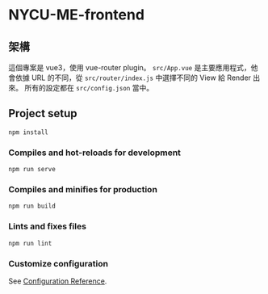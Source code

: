 # NYCU-ME-frontend

## 架構

這個專案是 vue3，使用 vue-router plugin。
`src/App.vue` 是主要應用程式，他會依據 URL 的不同，從 `src/router/index.js` 中選擇不同的 View 給 Render 出來。
所有的設定都在 `src/config.json` 當中。

## Project setup
```
npm install
```

### Compiles and hot-reloads for development
```
npm run serve
```

### Compiles and minifies for production
```
npm run build
```

### Lints and fixes files
```
npm run lint
```

### Customize configuration
See [Configuration Reference](https://cli.vuejs.org/config/).
